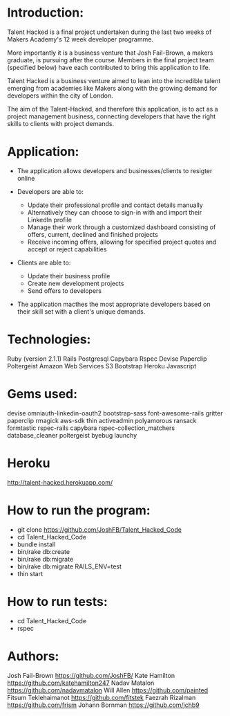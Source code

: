 Introduction:
=============

Talent Hacked is a final project undertaken during the last two weeks of Makers Academy's 12 week developer programme.

More importantly it is a business venture that Josh Fail-Brown, a makers graduate, is pursuing after the course. Members in the final project team (specified below) have each contributed to bring this application to life.

Talent Hacked is a business venture aimed to lean into the incredible talent emerging from academies like Makers along with the growing demand for developers within the city of London.

The aim of the Talent-Hacked, and therefore this application, is to act as a project management business, connecting developers that have the right skills to clients with project demands.


Application:
============

- The application allows developers and businesses/clients to resigter online

- Developers are able to:
	- Update their professional profile and contact details manually
	- Alternatively they can choose to sign-in with and import their LinkedIn profile
	- Manage their work through a customized dashboard consisting of offers, current, declined and 	finished projects
	- Receive incoming offers, allowing for specified project quotes and accept or reject capabilities 

- Clients are able to:
	- Update their business profile
	- Create new development projects
	- Send offers to developers

- The application macthes the most appropriate developers based on their skill set with a client's unique demands.

Technologies:
============
Ruby (version 2.1.1)
Rails
Postgresql
Capybara
Rspec
Devise
Paperclip
Poltergeist
Amazon Web Services S3
Bootstrap
Heroku
Javascript

Gems used:
=============
devise
omniauth-linkedin-oauth2
bootstrap-sass
font-awesome-rails
gritter
paperclip
rmagick
aws-sdk
thin
activeadmin
polyamorous
ransack
formtastic
rspec-rails
capybara
rspec-collection_matchers
database_cleaner
poltergeist
byebug
launchy

Heroku
======
http://talent-hacked.herokuapp.com/

How to run the program:
======================

- git clone https://github.com/JoshFB/Talent_Hacked_Code
- cd Talent_Hacked_Code
- bundle install
- bin/rake db:create
- bin/rake db:migrate 
- bin/rake db:migrate RAILS_ENV=test
- thin start


How to run tests:
================
- cd Talent_Hacked_Code
- rspec

Authors:
==============
Josh Fail-Brown			https://github.com/JoshFB/
Kate Hamilton				https://github.com/katehamilton247
Nadav Matalon	 			https://github.com/nadavmatalon
Will Allen		 			https://github.com/painted
Fitsum Teklehaimanot		https://github.com/fitstek
Faezrah Rizalman 			https://github.com/frism
Johann Bornman				https://github.com/jchb9
